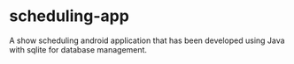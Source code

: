 # scheduling-app
A show scheduling android application that has been developed using Java with sqlite for database management.
